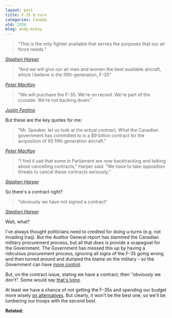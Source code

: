 ```yaml
---
layout: post
title: F-35 U-turn
categories: Canada
old: 2334
blog: andy-mckay
---
```

<blockquote>"This is the only fighter available that serves the purposes that our air force needs."</blockquote>
<cite><a href="http://www.theglobeandmail.com/news/politics/tories-forced-to-defend-f-35-purchase-amid-damning-report/article1937772/">Stephen Harper</a></cite>
<blockquote>"And we will give our air men and women the best available aircraft, which I believe is the fifth-generation, F-35" </blockquote>
<cite><a href="http://www.theglobeandmail.com/news/politics/mackay-sticks-to-his-guns-and-his-initial-price-tag-on-f-35-jets/article2348921/">Peter MacKay</a></cite>
<blockquote>"We will purchase the F-35. We're on record. We're part of the crusade. We're not backing down."</blockquote>
<cite><a href="http://www2.macleans.ca/2011/11/09/crusade/">Justin Fantino</a></cite>
<p>But these are the key quotes for me:</p>
<blockquote>"Mr. Speaker, let us look at the actual contract. What the Canadian government has committed to is a $9 billion contract for the acquisition of 65 fifth generation aircraft."</blockquote>
<cite><a href="http://www.parl.gc.ca/HousePublications/Publication.aspx?Language=E&Mode=1&Parl=40&Ses=3&DocId=4881391#Int-3670380">Peter MacKay</a></cite>
<blockquote>"I find it sad that some in Parliament are now backtracking and talking about cancelling contracts," Harper said. "We have to take opposition threats to cancel these contracts seriously."</blockquote>
<cite><a href="http://www.cbc.ca/news/politics/story/2012/03/16/pol-fantino-f35s-could-be-delayed.html">Stephen Harper</a></cite>
<p>So there's a contract right?</p>
<blockquote>"obviously we have not signed a contract"</blockquote>
<cite><a href="http://www.cbc.ca/news/politics/story/2012/03/16/pol-fantino-f35s-could-be-delayed.html">Stephen Harper</a></cite>
<p>Wait, what?</p>
<p>I've always thought politicians need to credited for doing u-turns (e.g. not invading Iraq). But the Auditor General report has slammed the Canadian military procurement process, but all that does is provide a scapegoat for the Government. The Government has messed this up by having a ridiculous procurement process, ignoring all signs of the F-35 going wrong and then turned around and dumped the blame on the military - so the Government can have <a href="http://www.theglobeandmail.com/news/politics/ottawa-notebook/tories-boost-oversight-but-heads-wont-roll-on-f-35-purchase/article2390596/">more control</a>.</p>
<p>But, on the contract issue, stating we have a contract, then "obviously we don't". Some would say <a href="http://www.theglobeandmail.com/news/video/video-rae-calls-for-pms-resignation-over-fighter-jets/article2392190/">that's lying</a>.</p>
<p>At least we have a chance of not getting the F-35s and spending our budget more wisely <a href="https://mckay.pub/blog/andy/2296/">on alternatives</a>. But clearly, it won't be the best one, so we'll be lumbering our troops with the second best.</p>
<p><b>Related:</b>
